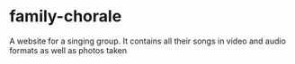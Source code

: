 # family-chorale
A website for a singing group. It contains all their songs in video and audio formats as well as photos taken 
